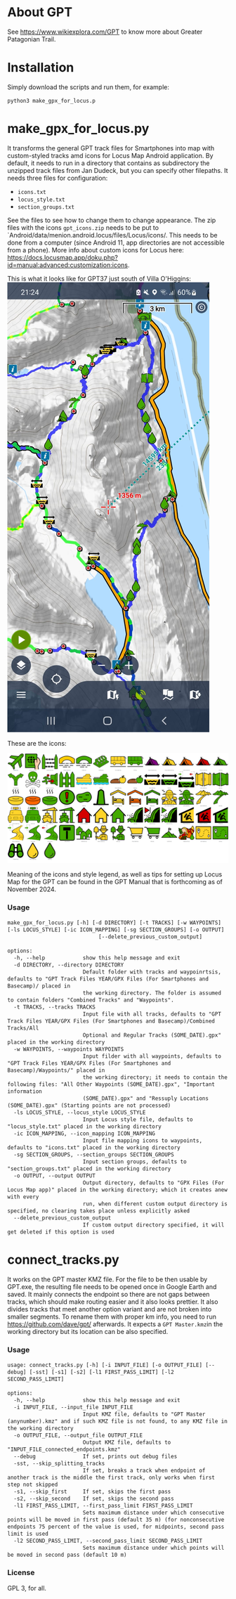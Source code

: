 # About GPT #
See https://www.wikiexplora.com/GPT to know more about Greater Patagonian Trail.
# Installation #
Simply download the scripts and run them, for example:
```
python3 make_gpx_for_locus.p
```

# make_gpx_for_locus.py #

It transforms the general GPT track files for Smartphones into map with custom-styled tracks amd icons for Locus Map Android application. By default, it needs to run in a directory that contains as subdirectory the unzipped track files from Jan Dudeck, but you can specify other filepaths. It needs three files for configuration:
* `icons.txt`
* `locus_style.txt`
* `section_groups.txt`
  
See the files to see how to change them to change appearance. The zip files with the icons `gpt_icons.zip` needs to be put  to `Android/data/menion.android.locus/files/Locus/icons/. This needs to be done from a computer (since Android 11, app directories are not accessible from a phone). More info about custom icons for Locus here: https://docs.locusmap.app/doku.php?id=manual:advanced:customization:icons.

This is what it looks like for GPT37 just south of Villa O'Higgins:
![Locus Map style](https://github.com/felagund/gpt_scripts/blob/master/Screenshots/gpt37.jpeg?raw=true)

These are the icons:

![Loucs Map icons](https://github.com/felagund/gpt_scripts/blob/master/Screenshots/alll_icons.png?raw=true)

Meaning of the icons and style legend, as well as tips for setting up Locus Map for the GPT can be found in the GPT Manual that is forthcoming as of November 2024.

### Usage ###
```
make_gpx_for_locus.py [-h] [-d DIRECTORY] [-t TRACKS] [-w WAYPOINTS] [-ls LOCUS_STYLE] [-ic ICON_MAPPING] [-sg SECTION_GROUPS] [-o OUTPUT]
                             [--delete_previous_custom_output]

options:
  -h, --help            show this help message and exit
  -d DIRECTORY, --directory DIRECTORY
                        Default folder with tracks and waypoinrtsis, defaults to "GPT Track Files YEAR/GPX Files (For Smartphones and Basecamp)/ placed in
                        the working directory. The folder is assumed to contain folders "Combined Tracks" and "Waypoints".
  -t TRACKS, --tracks TRACKS
                        Input file with all tracks, defaults to "GPT Track Files YEAR/GPX Files (For Smartphones and Basecamp)/Combined Tracks/All
                        Optional and Regular Tracks (SOME_DATE).gpx" placed in the working directory
  -w WAYPOINTS, --waypoints WAYPOINTS
                        Input filder with all waypoints, defaults to "GPT Track Files YEAR/GPX Files (For Smartphones and Basecamp)/Waypoints/" placed in
                        the working directory; it needs to contain the following files: "All Other Waypoints (SOME_DATE).gpx", "Important information
                        (SOME_DATE).gpx" and "Ressuply Locations (SOME_DATE).gpx" (Starting points are not processed)
  -ls LOCUS_STYLE, --locus_style LOCUS_STYLE
                        Input Locus style file, defaults to "locus_style.txt" placed in the working directory
  -ic ICON_MAPPING, --icon_mapping ICON_MAPPING
                        Input file mapping icons to waypoints, defaults to "icons.txt" placed in the working directory
  -sg SECTION_GROUPS, --section_groups SECTION_GROUPS
                        Input section groups, defaults to "section_groups.txt" placed in the working directory
  -o OUTPUT, --output OUTPUT
                        Output directory, defaults to "GPX Files (For Locus Map app)" placed in the working directory; which it creates anew with every
                        run, when different custom output directory is specified, no clearing takes place unless explicitly asked
  --delete_previous_custom_output
                        If custom output directory specified, it will get deleted if this option is used

```

# connect_tracks.py #

It works on the GPT master KMZ file. For the file to be then usable by GPT.exe, the resulting file needs to be opened once in Google Earth and saved. It mainly connects the endpoint so there are not gaps between tracks, which should make routing easier and it also looks prettier. It also divides tracks that meet another option variant and are not broken into smaller segments. To rename them with proper km info, you need to run https://github.com/dave/gpt/ afterwards. It expects a `GPT Master.kmz`in the working directory but its location can be also specified.

### Usage
```
usage: connect_tracks.py [-h] [-i INPUT_FILE] [-o OUTPUT_FILE] [--debug] [-sst] [-s1] [-s2] [-l1 FIRST_PASS_LIMIT] [-l2 SECOND_PASS_LIMIT]

options:
  -h, --help            show this help message and exit
  -i INPUT_FILE, --input_file INPUT_FILE
                        Input KMZ file, defaults to "GPT Master (anynumber).kmz" and if such KMZ file is not found, to any KMZ file in the working directory
  -o OUTPUT_FILE, --output_file OUTPUT_FILE
                        Output KMZ file, defaults to "INPUT_FILE_connected_endpoints.kmz"
  --debug               If set, prints out debug files
  -sst, --skip_splitting_tracks
                        If set, breaks a track when endpoint of another track is the middle the first track, only works when first step not skipped
  -s1, --skip_first     If set, skips the first pass
  -s2, --skip_second    If set, skips the second pass
  -l1 FIRST_PASS_LIMIT, --first_pass_limit FIRST_PASS_LIMIT
                        Sets maximum distance under which consecutive points will be moved in first pass (default 35 m) (for nonconsecutive endpoints 75 percent of the value is used, for midpoints, second pass limit is used
  -l2 SECOND_PASS_LIMIT, --second_pass_limit SECOND_PASS_LIMIT
                        Sets maximum distance under which points will be moved in second pass (default 10 m)
```

### License ###
GPL 3, for all.
